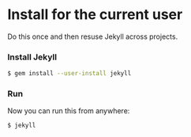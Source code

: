 # Install for the current user

Do this once and then resuse Jekyll across projects.

### Install Jekyll

```sh
$ gem install --user-install jekyll
```

### Run

Now you can run this from anywhere:

```sh
$ jekyll
```
